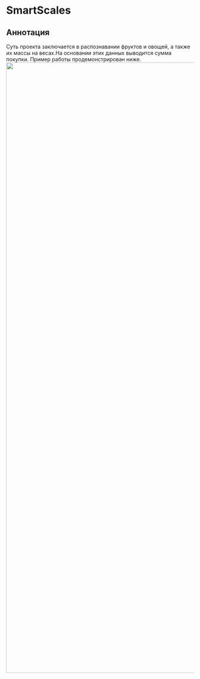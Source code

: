 # SmartScales
## Аннотация
Суть проекта заключается в распознавании фруктов и овощей, а также их массы на весах.На основании этих данных выводится сумма покупки. Пример работы продемонстрирован ниже.
<img src="https://github.com/Nik1-L/SmartScales/blob/main/Gif2.gif" width="1640" height="1640" />
